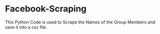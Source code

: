 # Facebook-Scraping
This Python Code is used to Scrape the Names of the Group Members and save it into a csv file.
